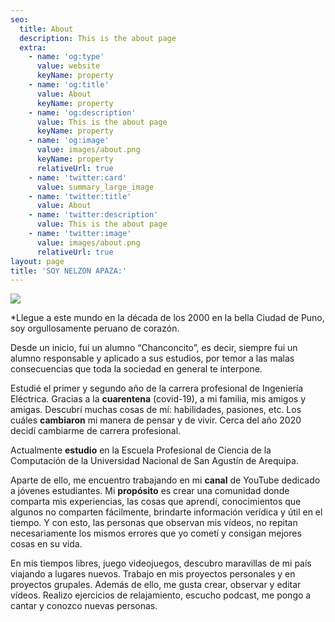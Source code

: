 ```yaml
---
seo:
  title: About
  description: This is the about page
  extra:
    - name: 'og:type'
      value: website
      keyName: property
    - name: 'og:title'
      value: About
      keyName: property
    - name: 'og:description'
      value: This is the about page
      keyName: property
    - name: 'og:image'
      value: images/about.png
      keyName: property
      relativeUrl: true
    - name: 'twitter:card'
      value: summary_large_image
    - name: 'twitter:title'
      value: About
    - name: 'twitter:description'
      value: This is the about page
    - name: 'twitter:image'
      value: images/about.png
      relativeUrl: true
layout: page
title: 'SOY NELZON APAZA:'
---
```

![](/images/photo2.png)

\*Llegue a este mundo en la década de los 2000 en la bella Ciudad de Puno, soy orgullosamente peruano de corazón.

Desde un inicio, fui un alumno “Chanconcito”, es decir, siempre fui un alumno responsable y aplicado a sus estudios, por temor a las malas consecuencias que toda la sociedad en general te interpone.

Estudié el primer y segundo año de la carrera profesional de Ingeniería Eléctrica. Gracias a la **cuarentena** (covid-19), a mi familia, mis amigos y amigas. Descubrí muchas cosas de mí: habilidades, pasiones, etc. Los cuáles **cambiaron** mi manera de pensar y de vivir. Cerca del año 2020 decidí cambiarme de carrera profesional.

Actualmente **estudio** en la Escuela Profesional de Ciencia de la Computación de la Universidad Nacional de San Agustín de Arequipa.

Aparte de ello, me encuentro trabajando en mi **canal** de YouTube dedicado a jóvenes estudiantes. Mi **propósito** es crear una comunidad donde comparta mis experiencias, las cosas que aprendí, conocimientos que algunos no comparten fácilmente, brindarte información verídica y útil en el tiempo. Y con esto, las personas que observan mis vídeos, no repitan necesariamente los mismos errores que yo cometí y consigan mejores cosas en su vida.

En mis tiempos libres, juego videojuegos, descubro maravillas de mi país viajando a lugares nuevos. Trabajo en mis proyectos personales y en proyectos grupales. Además de ello, me gusta crear, observar y editar vídeos. Realizo ejercicios de relajamiento, escucho podcast, me pongo a cantar y conozco nuevas personas.

